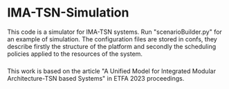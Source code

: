 # IMA-TSN-Simulation
This code is a simulator for IMA-TSN systems.
Run "scenarioBuilder.py" for an example of simulation.
The configuration files are stored in confs, they describe firstly the structure of the platform and secondly the scheduling policies applied to the resources of the system.
###
This work is based on the article "A Unified Model for Integrated Modular Architecture-TSN based Systems" in ETFA 2023 proceedings.

